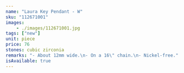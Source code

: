 ```yaml
---
name: "Laura Key Pendant - W"
sku: "112671001"
images:
    - ./images/112671001.jpg
tags: ["new"]
unit: piece
price: 76
stones: cubic zirconia
remarks: "- About 12mm wide.\n- On a 16\" chain.\n- Nickel-free."
isAvailable: true
---
```

